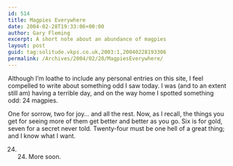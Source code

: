 ```yaml
---
id: 514
title: Magpies Everywhere
date: 2004-02-28T19:33:06+00:00
author: Gary Fleming
excerpt: A short note about an abundance of magpies
layout: post
guid: tag:solitude.vkps.co.uk,2003:1,20040228193306
permalink: /Archives/2004/02/28/MagpiesEverywhere/
---
```

Although I&#8217;m loathe to include any personal entries on this site, I feel compelled to write about something odd I saw today. I was (and to an extent still am) having a terrible day, and on the way home I spotted something odd: 24 magpies.

One for sorrow, two for joy&#8230; and all the rest. Now, as I recall, the things you get for seeing more of them get better and better as you go. Six is for gold, seven for a secret never told. Twenty-four must be one hell of a great thing; and I know what I want.

24. 24. More soon.
